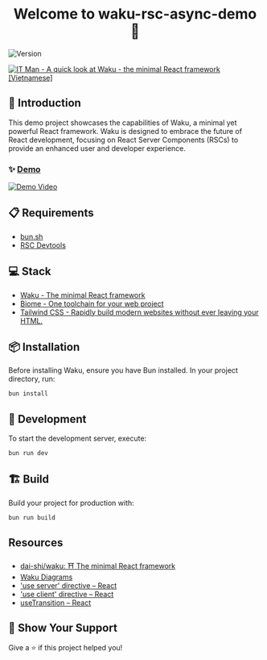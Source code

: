 <h1 align="center">Welcome to waku-rsc-async-demo 👋</h1>
<p>
  <img alt="Version" src="https://img.shields.io/badge/version-0.0.0-blue.svg?cacheSeconds=2592000" />
</p>

[![IT Man - A quick look at Waku - the minimal React framework [Vietnamese]](https://i.ytimg.com/vi/-sGIPwXZT70/hqdefault.jpg)](https://www.youtube.com/watch?v=-sGIPwXZT70)

## 🚀 Introduction

This demo project showcases the capabilities of Waku, a minimal yet powerful React framework. Waku is designed to embrace the future of React development, focusing on React Server Components (RSCs) to provide an enhanced user and developer experience.

### ✨ [Demo](https://waku-rsc.deno.dev)

[![Demo Video](https://i.gyazo.com/d53f0bd5075a69ffd8bc656207e00012.gif)](https://gyazo.com/d53f0bd5075a69ffd8bc656207e00012)

## 📋 Requirements

- [bun.sh](https://bun.sh/)
- [RSC Devtools](https://chromewebstore.google.com/detail/rsc-devtools/jcejahepddjnppkhomnidalpnnnemomn)

## 💻 Stack

- [Waku - The minimal React framework](https://waku.gg/)
- [Biome - One toolchain for your web project](https://biomejs.dev/)
- [Tailwind CSS - Rapidly build modern websites without ever leaving your HTML.](https://tailwindcss.com/)

## 📦 Installation

Before installing Waku, ensure you have Bun installed. In your project directory, run:

```sh
bun install
```

## 🔨 Development

To start the development server, execute:

```sh
bun run dev
```

## 🏗 Build

Build your project for production with:

```sh
bun run build
```

## Resources

- [dai-shi/waku: ⛩ The minimal React framework](https://github.com/dai-shi/waku)
- [Waku Diagrams](https://github.com/dai-shi/waku/discussions/151)
- ['use server' directive – React](https://react.dev/reference/react/use-server)
- ['use client' directive – React](https://react.dev/reference/react/use-client)
- [useTransition – React](https://react.dev/reference/react/useTransition)

## 🌟 Show Your Support

Give a ⭐ if this project helped you!
